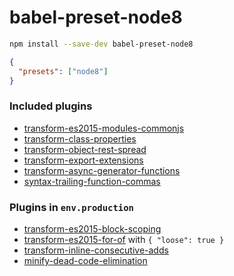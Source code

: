 # babel-preset-node8

```bash
npm install --save-dev babel-preset-node8
```

```json
{
  "presets": ["node8"]
}
```

### Included plugins

- [transform-es2015-modules-commonjs](http://babeljs.io/docs/plugins/transform-es2015-modules-commonjs)
- [transform-class-properties](http://babeljs.io/docs/plugins/transform-class-properties)
- [transform-object-rest-spread](http://babeljs.io/docs/plugins/transform-object-rest-spread)
- [transform-export-extensions](http://babeljs.io/docs/plugins/transform-export-extensions)
- [transform-async-generator-functions](http://babeljs.io/docs/plugins/transform-async-generator-functions)
- [syntax-trailing-function-commas](http://babeljs.io/docs/plugins/syntax-trailing-function-commas)

### Plugins in `env.production`

- [transform-es2015-block-scoping](http://babeljs.io/docs/plugins/transform-es2015-block-scoping)
- [transform-es2015-for-of](http://babeljs.io/docs/plugins/transform-es2015-for-of) with `{ "loose": true }`
- [transform-inline-consecutive-adds](http://babeljs.io/docs/plugins/transform-inline-consecutive-adds)
- [minify-dead-code-elimination](http://babeljs.io/docs/plugins/minify-dead-code-elimination)
